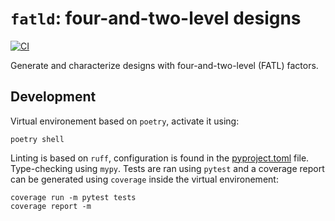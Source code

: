 # `fatld`: four-and-two-level designs

[![CI](https://github.com/ABohynDOE/fatld/actions/workflows/CI.yml/badge.svg)](https://github.com/ABohynDOE/fatld/actions/workflows/CI.yml)

Generate and characterize designs with four-and-two-level (FATL) factors.

## Development

Virtual environement based on `poetry`, activate it using:

```shell
poetry shell
```

Linting is based on `ruff`, configuration is found in the [pyproject.toml](pyproject.toml) file.
Type-checking using `mypy`.
Tests are ran using `pytest` and a coverage report can be generated using `coverage` inside the virtual environement:

```shell
coverage run -m pytest tests
coverage report -m
```
